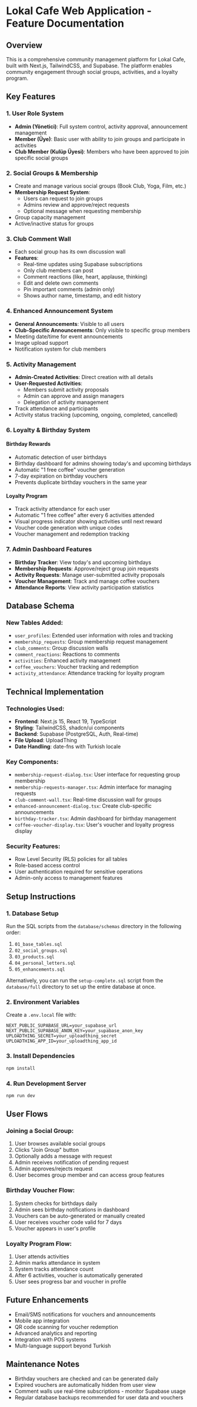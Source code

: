 # Lokal Cafe Web Application - Feature Documentation

## Overview
This is a comprehensive community management platform for Lokal Cafe, built with Next.js, TailwindCSS, and Supabase. The platform enables community engagement through social groups, activities, and a loyalty program.

## Key Features

### 1. User Role System
- **Admin (Yönetici)**: Full system control, activity approval, announcement management
- **Member (Üye)**: Basic user with ability to join groups and participate in activities
- **Club Member (Kulüp Üyesi)**: Members who have been approved to join specific social groups

### 2. Social Groups & Membership
- Create and manage various social groups (Book Club, Yoga, Film, etc.)
- **Membership Request System**:
  - Users can request to join groups
  - Admins review and approve/reject requests
  - Optional message when requesting membership
- Group capacity management
- Active/inactive status for groups

### 3. Club Comment Wall
- Each social group has its own discussion wall
- **Features**:
  - Real-time updates using Supabase subscriptions
  - Only club members can post
  - Comment reactions (like, heart, applause, thinking)
  - Edit and delete own comments
  - Pin important comments (admin only)
  - Shows author name, timestamp, and edit history

### 4. Enhanced Announcement System
- **General Announcements**: Visible to all users
- **Club-Specific Announcements**: Only visible to specific group members
- Meeting date/time for event announcements
- Image upload support
- Notification system for club members

### 5. Activity Management
- **Admin-Created Activities**: Direct creation with all details
- **User-Requested Activities**:
  - Members submit activity proposals
  - Admin can approve and assign managers
  - Delegation of activity management
- Track attendance and participants
- Activity status tracking (upcoming, ongoing, completed, cancelled)

### 6. Loyalty & Birthday System

#### Birthday Rewards
- Automatic detection of user birthdays
- Birthday dashboard for admins showing today's and upcoming birthdays
- Automatic "1 free coffee" voucher generation
- 7-day expiration on birthday vouchers
- Prevents duplicate birthday vouchers in the same year

#### Loyalty Program
- Track activity attendance for each user
- Automatic "1 free coffee" after every 6 activities attended
- Visual progress indicator showing activities until next reward
- Voucher code generation with unique codes
- Voucher management and redemption tracking

### 7. Admin Dashboard Features
- **Birthday Tracker**: View today's and upcoming birthdays
- **Membership Requests**: Approve/reject group join requests
- **Activity Requests**: Manage user-submitted activity proposals
- **Voucher Management**: Track and manage coffee vouchers
- **Attendance Reports**: View activity participation statistics

## Database Schema

### New Tables Added:
- `user_profiles`: Extended user information with roles and tracking
- `membership_requests`: Group membership request management
- `club_comments`: Group discussion walls
- `comment_reactions`: Reactions to comments
- `activities`: Enhanced activity management
- `coffee_vouchers`: Voucher tracking and redemption
- `activity_attendance`: Attendance tracking for loyalty program

## Technical Implementation

### Technologies Used:
- **Frontend**: Next.js 15, React 19, TypeScript
- **Styling**: TailwindCSS, shadcn/ui components
- **Backend**: Supabase (PostgreSQL, Auth, Real-time)
- **File Upload**: UploadThing
- **Date Handling**: date-fns with Turkish locale

### Key Components:
- `membership-request-dialog.tsx`: User interface for requesting group membership
- `membership-requests-manager.tsx`: Admin interface for managing requests
- `club-comment-wall.tsx`: Real-time discussion wall for groups
- `enhanced-announcement-dialog.tsx`: Create club-specific announcements
- `birthday-tracker.tsx`: Admin dashboard for birthday management
- `coffee-voucher-display.tsx`: User's voucher and loyalty progress display

### Security Features:
- Row Level Security (RLS) policies for all tables
- Role-based access control
- User authentication required for sensitive operations
- Admin-only access to management features

## Setup Instructions

### 1. Database Setup
Run the SQL scripts from the `database/schemas` directory in the following order:
1. `01_base_tables.sql`
2. `02_social_groups.sql`
3. `03_products.sql`
4. `04_personal_letters.sql`
5. `05_enhancements.sql`

Alternatively, you can run the `setup-complete.sql` script from the `database/full` directory to set up the entire database at once.

### 2. Environment Variables
Create a `.env.local` file with:
```env
NEXT_PUBLIC_SUPABASE_URL=your_supabase_url
NEXT_PUBLIC_SUPABASE_ANON_KEY=your_supabase_anon_key
UPLOADTHING_SECRET=your_uploadthing_secret
UPLOADTHING_APP_ID=your_uploadthing_app_id
```

### 3. Install Dependencies
```bash
npm install
```

### 4. Run Development Server
```bash
npm run dev
```

## User Flows

### Joining a Social Group:
1. User browses available social groups
2. Clicks "Join Group" button
3. Optionally adds a message with request
4. Admin receives notification of pending request
5. Admin approves/rejects request
6. User becomes group member and can access group features

### Birthday Voucher Flow:
1. System checks for birthdays daily
2. Admin sees birthday notifications in dashboard
3. Vouchers can be auto-generated or manually created
4. User receives voucher code valid for 7 days
5. Voucher appears in user's profile

### Loyalty Program Flow:
1. User attends activities
2. Admin marks attendance in system
3. System tracks attendance count
4. After 6 activities, voucher is automatically generated
5. User sees progress bar and voucher in profile

## Future Enhancements
- Email/SMS notifications for vouchers and announcements
- Mobile app integration
- QR code scanning for voucher redemption
- Advanced analytics and reporting
- Integration with POS systems
- Multi-language support beyond Turkish

## Maintenance Notes
- Birthday vouchers are checked and can be generated daily
- Expired vouchers are automatically hidden from user view
- Comment walls use real-time subscriptions - monitor Supabase usage
- Regular database backups recommended for user data and vouchers